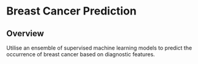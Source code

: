 # Breast Cancer Prediction

## Overview
Utilise an ensemble of supervised machine learning models to predict the occurrence of breast cancer based on diagnostic features.
